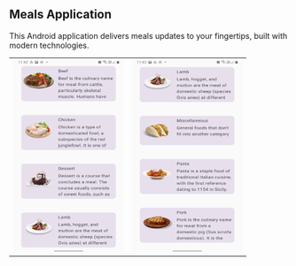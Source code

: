 ## Meals Application
This Android application delivers meals updates to your fingertips, built with modern technologies.
<table>
  <tr>
    <td><img src="https://github.com/sherifelkady70/Meals-Application/blob/master/WhatsApp%20Image%202024-05-11%20at%2023.52.26_7824c502.jpg" alt="Image 1" width="200" height="350"></td>
    <td><img src="https://github.com/sherifelkady70/Meals-Application/blob/master/WhatsApp%20Image%202024-05-11%20at%2023.52.26_d040c53f.jpg" alt="Image 2" width="200" height="350"></td>
  </tr>
</table>
